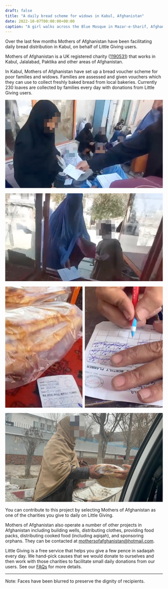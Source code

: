 ```yaml
---
draft: false
title: "A daily bread scheme for widows in Kabul, Afghanistan"
date: 2022-10-07T00:00:00+00:00
caption: "A girl walks across the Blue Mosque in Mazar-e-Sharif, Afghanistan"
---
```


Over the last few months Mothers of Afghanistan have been facilitating daily bread distribution in Kabul, on behalf of Little Giving users. 

Mothers of Afghanistan is a UK registered charity ([1190531](https://register-of-charities.charitycommission.gov.uk/charity-search/-/charity-details/5152229)) that works in Kabul, Jalalabad, Paktika and other areas of Afghanistan. 

In Kabul, Mothers of Afghanistan have set up a bread voucher scheme for poor families and widows. Families are assessed and given vouchers which they can use to collect freshly baked bread from local bakeries. Currently 230 loaves are collected by families every day with donations from Little Giving users.

![Mothers of Afghanistan staff give bread vouches to widows](b.jpg)

![A family present vouchers to collect bread at a local bakery](a.jpg)

![Vouchers are signed by the bakery](c.jpg)

![Bread is also distributed on the streets of Kabul](d.jpg)

You can contribute to this project by selecting Mothers of Afghanistan as one of the charities you give to daily on Little Giving.

Mothers of Afghanistan also operate a number of other projects in Afghanistan including building wells, distributing clothes, providing food packs, distributing cooked food (including aqiqah), and sponsoring orphans. They can be contacted at [mothersofafghanistan@hotmail.com](mailto:mothersofafghanistan@hotmail.com).

Little Giving is a free service that helps you give a few pence in sadaqah every day. We hand-pick causes that we would donate to ourselves and then work with those charities to facilitate small daily donations from our users. See our [FAQs](https://www.littlegiving.org/support) for more details.

---

Note: Faces have been blurred to preserve the dignity of recipients.